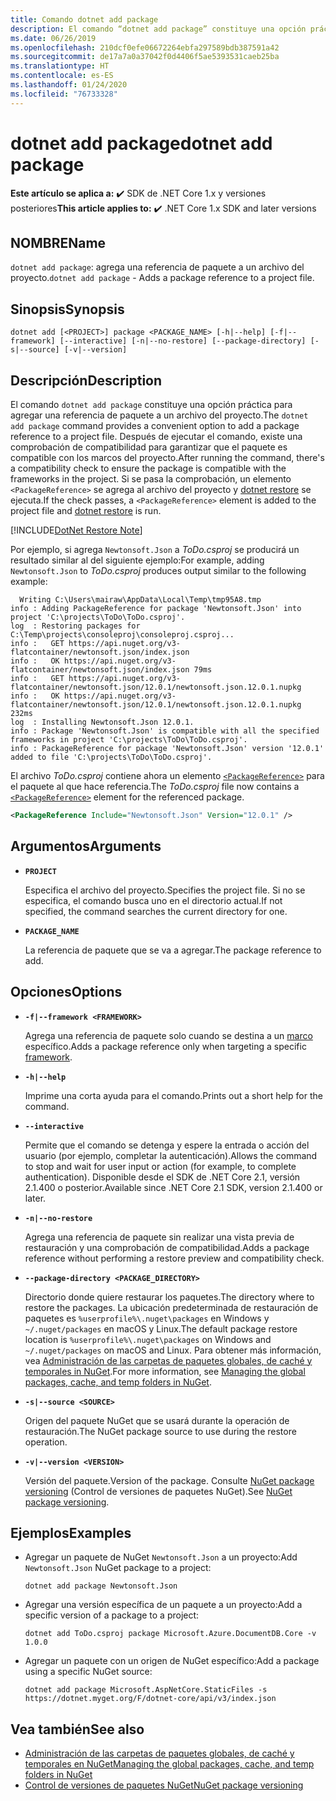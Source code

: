```yaml
---
title: Comando dotnet add package
description: El comando “dotnet add package” constituye una opción práctica para agregar la referencia de un paquete de NuGet a un proyecto.
ms.date: 06/26/2019
ms.openlocfilehash: 210dcf0efe06672264ebfa297589bdb387591a42
ms.sourcegitcommit: de17a7a0a37042f0d4406f5ae5393531caeb25ba
ms.translationtype: HT
ms.contentlocale: es-ES
ms.lasthandoff: 01/24/2020
ms.locfileid: "76733328"
---
```

# <a name="dotnet-add-package"></a><span data-ttu-id="bb1e2-103">dotnet add package</span><span class="sxs-lookup"><span data-stu-id="bb1e2-103">dotnet add package</span></span>

<span data-ttu-id="bb1e2-104">**Este artículo se aplica a:** ✔️ SDK de .NET Core 1.x y versiones posteriores</span><span class="sxs-lookup"><span data-stu-id="bb1e2-104">**This article applies to:** ✔️ .NET Core 1.x SDK and later versions</span></span>

<!-- todo: uncomment when all CLI commands are reviewed
[!INCLUDE [topic-appliesto-net-core-all](../../../includes/topic-appliesto-net-core-all.md)]
-->

## <a name="name"></a><span data-ttu-id="bb1e2-105">NOMBRE</span><span class="sxs-lookup"><span data-stu-id="bb1e2-105">Name</span></span>

<span data-ttu-id="bb1e2-106">`dotnet add package`: agrega una referencia de paquete a un archivo del proyecto.</span><span class="sxs-lookup"><span data-stu-id="bb1e2-106">`dotnet add package` - Adds a package reference to a project file.</span></span>

## <a name="synopsis"></a><span data-ttu-id="bb1e2-107">Sinopsis</span><span class="sxs-lookup"><span data-stu-id="bb1e2-107">Synopsis</span></span>

`dotnet add [<PROJECT>] package <PACKAGE_NAME> [-h|--help] [-f|--framework] [--interactive] [-n|--no-restore] [--package-directory] [-s|--source] [-v|--version]`

## <a name="description"></a><span data-ttu-id="bb1e2-108">Descripción</span><span class="sxs-lookup"><span data-stu-id="bb1e2-108">Description</span></span>

<span data-ttu-id="bb1e2-109">El comando `dotnet add package` constituye una opción práctica para agregar una referencia de paquete a un archivo del proyecto.</span><span class="sxs-lookup"><span data-stu-id="bb1e2-109">The `dotnet add package` command provides a convenient option to add a package reference to a project file.</span></span> <span data-ttu-id="bb1e2-110">Después de ejecutar el comando, existe una comprobación de compatibilidad para garantizar que el paquete es compatible con los marcos del proyecto.</span><span class="sxs-lookup"><span data-stu-id="bb1e2-110">After running the command, there's a compatibility check to ensure the package is compatible with the frameworks in the project.</span></span> <span data-ttu-id="bb1e2-111">Si se pasa la comprobación, un elemento `<PackageReference>` se agrega al archivo del proyecto y [dotnet restore](dotnet-restore.md) se ejecuta.</span><span class="sxs-lookup"><span data-stu-id="bb1e2-111">If the check passes, a `<PackageReference>` element is added to the project file and [dotnet restore](dotnet-restore.md) is run.</span></span>

[!INCLUDE[DotNet Restore Note](../../../includes/dotnet-restore-note.md)]

<span data-ttu-id="bb1e2-112">Por ejemplo, si agrega `Newtonsoft.Json` a *ToDo.csproj* se producirá un resultado similar al del siguiente ejemplo:</span><span class="sxs-lookup"><span data-stu-id="bb1e2-112">For example, adding `Newtonsoft.Json` to *ToDo.csproj* produces output similar to the following example:</span></span>

```console
  Writing C:\Users\mairaw\AppData\Local\Temp\tmp95A8.tmp
info : Adding PackageReference for package 'Newtonsoft.Json' into project 'C:\projects\ToDo\ToDo.csproj'.
log  : Restoring packages for C:\Temp\projects\consoleproj\consoleproj.csproj...
info :   GET https://api.nuget.org/v3-flatcontainer/newtonsoft.json/index.json
info :   OK https://api.nuget.org/v3-flatcontainer/newtonsoft.json/index.json 79ms
info :   GET https://api.nuget.org/v3-flatcontainer/newtonsoft.json/12.0.1/newtonsoft.json.12.0.1.nupkg
info :   OK https://api.nuget.org/v3-flatcontainer/newtonsoft.json/12.0.1/newtonsoft.json.12.0.1.nupkg 232ms
log  : Installing Newtonsoft.Json 12.0.1.
info : Package 'Newtonsoft.Json' is compatible with all the specified frameworks in project 'C:\projects\ToDo\ToDo.csproj'.
info : PackageReference for package 'Newtonsoft.Json' version '12.0.1' added to file 'C:\projects\ToDo\ToDo.csproj'.
```

<span data-ttu-id="bb1e2-113">El archivo *ToDo.csproj* contiene ahora un elemento [`<PackageReference>`](/nuget/consume-packages/package-references-in-project-files) para el paquete al que hace referencia.</span><span class="sxs-lookup"><span data-stu-id="bb1e2-113">The *ToDo.csproj* file now contains a [`<PackageReference>`](/nuget/consume-packages/package-references-in-project-files) element for the referenced package.</span></span>

```xml
<PackageReference Include="Newtonsoft.Json" Version="12.0.1" />
```

## <a name="arguments"></a><span data-ttu-id="bb1e2-114">Argumentos</span><span class="sxs-lookup"><span data-stu-id="bb1e2-114">Arguments</span></span>

- **`PROJECT`**

  <span data-ttu-id="bb1e2-115">Especifica el archivo del proyecto.</span><span class="sxs-lookup"><span data-stu-id="bb1e2-115">Specifies the project file.</span></span> <span data-ttu-id="bb1e2-116">Si no se especifica, el comando busca uno en el directorio actual.</span><span class="sxs-lookup"><span data-stu-id="bb1e2-116">If not specified, the command searches the current directory for one.</span></span>

- **`PACKAGE_NAME`**

  <span data-ttu-id="bb1e2-117">La referencia de paquete que se va a agregar.</span><span class="sxs-lookup"><span data-stu-id="bb1e2-117">The package reference to add.</span></span>

## <a name="options"></a><span data-ttu-id="bb1e2-118">Opciones</span><span class="sxs-lookup"><span data-stu-id="bb1e2-118">Options</span></span>

- **`-f|--framework <FRAMEWORK>`**

  <span data-ttu-id="bb1e2-119">Agrega una referencia de paquete solo cuando se destina a un [marco](../../standard/frameworks.md) específico.</span><span class="sxs-lookup"><span data-stu-id="bb1e2-119">Adds a package reference only when targeting a specific [framework](../../standard/frameworks.md).</span></span>

- **`-h|--help`**

  <span data-ttu-id="bb1e2-120">Imprime una corta ayuda para el comando.</span><span class="sxs-lookup"><span data-stu-id="bb1e2-120">Prints out a short help for the command.</span></span>

- **`--interactive`**

  <span data-ttu-id="bb1e2-121">Permite que el comando se detenga y espere la entrada o acción del usuario (por ejemplo, completar la autenticación).</span><span class="sxs-lookup"><span data-stu-id="bb1e2-121">Allows the command to stop and wait for user input or action (for example, to complete authentication).</span></span> <span data-ttu-id="bb1e2-122">Disponible desde el SDK de .NET Core 2.1, versión 2.1.400 o posterior.</span><span class="sxs-lookup"><span data-stu-id="bb1e2-122">Available since .NET Core 2.1 SDK, version 2.1.400 or later.</span></span>

- **`-n|--no-restore`**

  <span data-ttu-id="bb1e2-123">Agrega una referencia de paquete sin realizar una vista previa de restauración y una comprobación de compatibilidad.</span><span class="sxs-lookup"><span data-stu-id="bb1e2-123">Adds a package reference without performing a restore preview and compatibility check.</span></span>

- **`--package-directory <PACKAGE_DIRECTORY>`**

  <span data-ttu-id="bb1e2-124">Directorio donde quiere restaurar los paquetes.</span><span class="sxs-lookup"><span data-stu-id="bb1e2-124">The directory where to restore the packages.</span></span> <span data-ttu-id="bb1e2-125">La ubicación predeterminada de restauración de paquetes es `%userprofile%\.nuget\packages` en Windows y `~/.nuget/packages` en macOS y Linux.</span><span class="sxs-lookup"><span data-stu-id="bb1e2-125">The default package restore location is `%userprofile%\.nuget\packages` on Windows and `~/.nuget/packages` on macOS and Linux.</span></span> <span data-ttu-id="bb1e2-126">Para obtener más información, vea [Administración de las carpetas de paquetes globales, de caché y temporales in NuGet](https://docs.microsoft.com/nuget/consume-packages/managing-the-global-packages-and-cache-folders).</span><span class="sxs-lookup"><span data-stu-id="bb1e2-126">For more information, see [Managing the global packages, cache, and temp folders in NuGet](https://docs.microsoft.com/nuget/consume-packages/managing-the-global-packages-and-cache-folders).</span></span>

- **`-s|--source <SOURCE>`**

  <span data-ttu-id="bb1e2-127">Origen del paquete NuGet que se usará durante la operación de restauración.</span><span class="sxs-lookup"><span data-stu-id="bb1e2-127">The NuGet package source to use during the restore operation.</span></span>

- **`-v|--version <VERSION>`**

  <span data-ttu-id="bb1e2-128">Versión del paquete.</span><span class="sxs-lookup"><span data-stu-id="bb1e2-128">Version of the package.</span></span> <span data-ttu-id="bb1e2-129">Consulte [NuGet package versioning](https://docs.microsoft.com/nuget/reference/package-versioning) (Control de versiones de paquetes NuGet).</span><span class="sxs-lookup"><span data-stu-id="bb1e2-129">See [NuGet package versioning](https://docs.microsoft.com/nuget/reference/package-versioning).</span></span>

## <a name="examples"></a><span data-ttu-id="bb1e2-130">Ejemplos</span><span class="sxs-lookup"><span data-stu-id="bb1e2-130">Examples</span></span>

- <span data-ttu-id="bb1e2-131">Agregar un paquete de NuGet `Newtonsoft.Json` a un proyecto:</span><span class="sxs-lookup"><span data-stu-id="bb1e2-131">Add `Newtonsoft.Json` NuGet package to a project:</span></span>

  ```dotnetcli
  dotnet add package Newtonsoft.Json
  ```

- <span data-ttu-id="bb1e2-132">Agregar una versión específica de un paquete a un proyecto:</span><span class="sxs-lookup"><span data-stu-id="bb1e2-132">Add a specific version of a package to a project:</span></span>

  ```dotnetcli
  dotnet add ToDo.csproj package Microsoft.Azure.DocumentDB.Core -v 1.0.0
  ```

- <span data-ttu-id="bb1e2-133">Agregar un paquete con un origen de NuGet específico:</span><span class="sxs-lookup"><span data-stu-id="bb1e2-133">Add a package using a specific NuGet source:</span></span>

  ```dotnetcli
  dotnet add package Microsoft.AspNetCore.StaticFiles -s https://dotnet.myget.org/F/dotnet-core/api/v3/index.json
  ```

## <a name="see-also"></a><span data-ttu-id="bb1e2-134">Vea también</span><span class="sxs-lookup"><span data-stu-id="bb1e2-134">See also</span></span>

- [<span data-ttu-id="bb1e2-135">Administración de las carpetas de paquetes globales, de caché y temporales en NuGet</span><span class="sxs-lookup"><span data-stu-id="bb1e2-135">Managing the global packages, cache, and temp folders in NuGet</span></span>](https://docs.microsoft.com/nuget/consume-packages/managing-the-global-packages-and-cache-folders)
- [<span data-ttu-id="bb1e2-136">Control de versiones de paquetes NuGet</span><span class="sxs-lookup"><span data-stu-id="bb1e2-136">NuGet package versioning</span></span>](https://docs.microsoft.com/nuget/reference/package-versioning)
